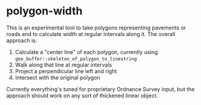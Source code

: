 # polygon-width

This is an experimental tool to take polygons representing pavements or roads and to calculate width at regular intervals along it. The overall approach is:

1) Calculate a "center line" of each polygon, currently using `geo_buffer::skeleton_of_polygon_to_linestring`
2) Walk along that line at regular intervals
3) Project a perpendicular line left and right
4) Intersect with the original polygon

Currently everything's tuned for proprietary Ordnance Survey input, but the approach should work on any sort of thickened linear object.
